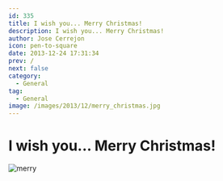 ```yaml
---
id: 335
title: I wish you... Merry Christmas!
description: I wish you... Merry Christmas!
author: Jose Cerrejon
icon: pen-to-square
date: 2013-12-24 17:31:34
prev: /
next: false
category:
  - General
tag:
  - General
image: /images/2013/12/merry_christmas.jpg
---
```


# I wish you... Merry Christmas!

![merry](/images/2013/12/merry_christmas.jpg)

